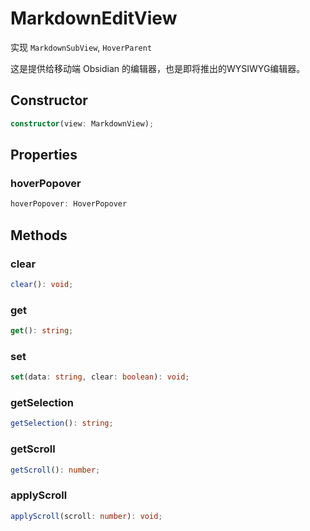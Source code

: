 <!--
 * @Author: haifeng.lu haifeng.lu@ly.com
 * @Date: 2022-08-23 11:37:51
 * @LastEditors: haifeng.lu
 * @LastEditTime: 2022-10-31 10:05:32
 * @Description: 
-->
# MarkdownEditView

实现 `MarkdownSubView`, `HoverParent`

这是提供给移动端 Obsidian 的编辑器，也是即将推出的WYSIWYG编辑器。

## Constructor

```ts
constructor(view: MarkdownView);
```

## Properties

### hoverPopover

```ts
hoverPopover: HoverPopover
```

## Methods

### clear

```ts
clear(): void;
```

### get

```ts
get(): string;
```

### set

```ts
set(data: string, clear: boolean): void;
```

### getSelection

```ts
getSelection(): string;
```

### getScroll

```ts
getScroll(): number;
```

### applyScroll

```ts
applyScroll(scroll: number): void;
```
